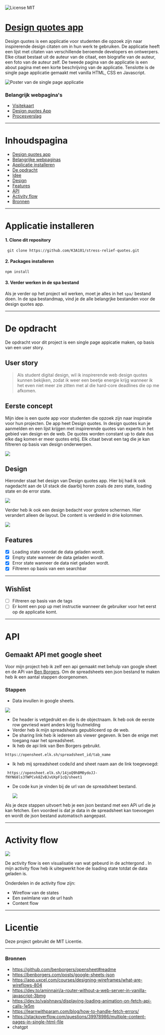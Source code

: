 ![License MIT](https://img.shields.io/badge/License-MIT-green?style=for-the-badge)



# [Design quotes app](https://k3a101.github.io/stress-relief-quotes/spa)
 Design quotes is een applicatie voor studenten die opzoek zijn naar inspirerende design citaten om in hun werk te gebruiken. De applicatie heeft een lijst met citaten van verschillende beroemde developers en ontwerpers. Elke citaat bestaat uit de auteur van de citaat, een biografie van de auteur, een foto van de auteur zelf.  De tweede pagina van de applicatie is een about pagina met een korte beschrijving van de applicatie. Tenslotte is de single page applicatie gemaakt met vanilla HTML, CSS en Javascript.  

 ![Poster van de single page applicatie](./spa/images/desktop-v3.png)

 
 ### Belangrijk webpagina's

- [Visitekaart](https://k3a101.github.io/stress-relief-quotes/visitekaartje/)
- [Design quotes App](https://k3a101.github.io/stress-relief-quotes/spa/)
- [Procesverslag](https://github.com/K3A101/stress-relief-quotes/wiki)
---
# Inhoudspagina
- [Design quotes app](https://github.com/K3A101/stress-relief-quotes#design-quotes-app)
- [Belangrijke webpaginas](https://github.com/K3A101/stress-relief-quotes#belangrijk-webpaginas)
- [Applicatie installeren](https://github.com/K3A101/stress-relief-quotes#applicatie-installeren)
- [De opdracht](https://github.com/K3A101/stress-relief-quotes#de-opdracht)
- [Idee](https://github.com/K3A101/stress-relief-quotes#idee)
- [Design](https://github.com/K3A101/stress-relief-quotes#design)
- [Features]()
- [API](https://github.com/K3A101/stress-relief-quotes#api)
- [Activity flow](https://github.com/K3A101/stress-relief-quotes#activity-flow)
- [Bronnen](https://github.com/K3A101/stress-relief-quotes#bronnen)
 ---
 # Applicatie installeren
 #### 1. Clone dit repository
 ` git clone https://github.com/K3A101/stress-relief-quotes.git`

 #### 2. Packages installeren
 `npm install`

#### 3. Verder werken in de spa bestand
Als je verder op het project wil werken, moet je alles in het `spa/` bestand doen. In de spa bestandmap, vind je de alle belangrjke bestanden voor de design quotes app.

---
# De opdracht 
 De opdracht voor dit project is een single page appicatie maken, op basis van een user story. 


## User story
> Als student digital design, wil ik inspirerende web design quotes kunnen bekijken, zodat ik weer een beetje energie krijg wanneer ik het even niet meer zie zitten met al die hard-core deadlines die op me afkomen.



## Eerste concept 
Mijn idee is een quote app voor studenten die opzoek zijn naar inspiratie voor hun projecten. De app heet Design quotes. In design quotes kun je aanmelden en een lijst krijgen met inspirerende quotes van experts in het gebied van design en de web. De quotes worden constant up to date dus elke dag komen er meer quotes erbij. Elk citaat bevat een tag die je kan filtreren op basis van design onderwerpen. 

<img src="./spa/images/wireflow-v3.png">

## Design
Hieronder staat het design van Design quotes app. Hier bij had ik ook nagedacht aan de UI stack die daarbij horen zoals de zero state, loading state en de error state.  

<img src="./spa/images/design-v3.png">

Verder heb ik ook een design bedacht voor grotere schermen. Hier verandert alleen de layout. De content is verdeeld in drie kolommen. 

<img src="./spa/images/desktop-v3.png">


## Features
- [x] Loading state voordat de data geladen wordt.
- [x] Empty state wanneer de data geladen wordt.
- [x] Error state wanneer de data niet geladen wordt.
- [x] Filtreren op basis van een searchbar

---
## Wishlist
- [ ] Filtreren op basis van de tags
- [ ] Er komt een pop up met instructie wanneer de gebruiker voor het eerst op de applicatie komt.

--- 

# API
## Gemaakt API met google sheet

Voor mijn project heb ik zelf een api gemaakt met behulp van google sheet en de APi van [Ben Borgers](https://github.com/benborgers/opensheet#readme). Om de spreadsheets een json bestand te maken heb ik een aantal stappen doorgenomen. 

### Stappen

- Data invullen in google sheets.
    
<img src="./spa/images/quote-api-spreadsheet.png">
    
- De header is vetgedrukt en die is de objectnaam. Ik heb ook de eerste row gevriesd want anders krijg foutmelding
- Verder heb ik mijn spreadsheats gepubliceerd op de web.    
- De sharing link heb ik iedereen als viewer gegeven. Ik ben de enige met toegang naar het spreadsheet.
- Ik heb de api link van Ben Borgers gebruikt. 
  
 ```
https://opensheet.elk.sh/spreadsheet_id/tab_name

 ```
- Ik heb  mij spreadsheet code/id and sheet naam aan de link toegevoegd:
```
 https://opensheet.elk.sh/14joQ9h8M0ydoJJ-fNYN68ls3TWPCvk8ZvBJvUXpF1cQ/sheet1
```
- De code kun je vinden bij de url van de spreadsheet bestand.

  <img src="./spa/images/json-bestand.png">
Als je deze stappen uitvoert heb je een json bestand met een APi url die je kan fetchen. Een voordeel is dat je data in de spreadsheet  kan toevoegen en wordt de json bestand automatisch aangepast. 

---

# Activity flow
<img src="./spa/images/activity-flow-v1.png">

De activity flow is een visualisatie van wat gebeurd in de achtergond . In mijn activity flow heb ik uitegwerkt hoe de loading state totdat de data geladen is.

Onderdelen in de activity flow zijn:
- Wireflow van de states
- Een swimlane van de url hash
- Content  flow
---
# Licentie
Deze project gebruikt de MIT Licentie.

---

### Bronnen
- https://github.com/benborgers/opensheet#readme
- https://benborgers.com/posts/google-sheets-json
- https://app.uxcel.com/courses/designing-wireframes/what-are-wireflows-804
- https://dev.to/aminnairi/a-router-without-a-web-server-in-vanilla-javascript-3bmg
- https://dev.to/vaishnavs/displaying-loading-animation-on-fetch-api-calls-1e5m
- https://learnwithparam.com/blog/how-to-handle-fetch-errors/
- https://stackoverflow.com/questions/39978986/multiple-content-pages-in-single-html-file
- chatgpt